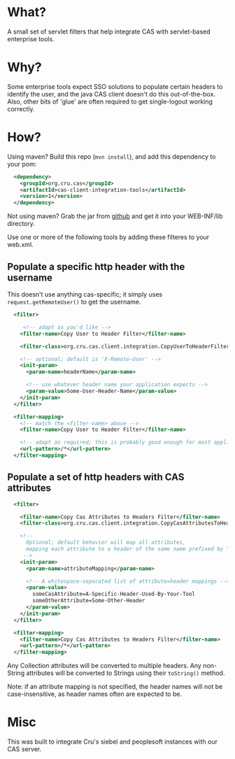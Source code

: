 # What?

A small set of servlet filters that help integrate CAS with servlet-based enterprise tools.

# Why?

Some enterprise tools expect SSO solutions to populate certain headers to identify the user,
and the java CAS client doesn't do this out-of-the-box.
Also, other bits of 'glue' are often required to get single-logout working correctly.


# How?

Using maven?
Build this repo (`mvn install`), and add this dependency to your pom:

```xml
  <dependency>
    <groupId>org.cru.cas</groupId>
    <artifactId>cas-client-integration-tools</artifactId>
    <version>1</version>
  </dependency>
```

Not using maven?
Grab the jar from
[github](https://github.com/CruGlobal/cas-client-integration-tools/releases/tag/1)
and get it into your WEB-INF/lib directory.

Use one or more of the following tools by adding these filteres to your web.xml.

## Populate a specific http header with the username

This doesn't use anything cas-specific;
it simply uses `request.getRemoteUser()` to get the username.

```xml
  <filter>

     <!-- adapt as you'd like -->
    <filter-name>Copy User to Header Filter</filter-name>

    <filter-class>org.cru.cas.client.integration.CopyUserToHeaderFilter</filter-class>

    <!-- optional; default is 'X-Remote-User' -->
    <init-param>
      <param-name>headerName</param-name>

      <!-- use whatever header name your application expects -->
      <param-value>Some-User-Header-Name</param-value>
    </init-param>
  </filter>

  <filter-mapping>
    <!-- match the <filter-name> above -->
    <filter-name>Copy User to Header Filter</filter-name>

    <!-- adapt as required; this is probably good enough for most applications -->
    <url-pattern>/*</url-pattern>
  </filter-mapping>
```

## Populate a set of http headers with CAS attributes

```xml
  <filter>

    <filter-name>Copy Cas Attributes to Headers Filter</filter-name>
    <filter-class>org.cru.cas.client.integration.CopyCasAttributesToHeadersFilter</filter-class>

    <!--
      Optional; default behavior will map all attributes,
      mapping each attribute to a header of the same name prefixed by "CAS_".
     -->
    <init-param>
      <param-name>attributeMapping</param-name>

      <!-- A whitespace-separated list of attribute=header mappings -->
      <param-value>
        someCasAttribute=A-Specific-Header-Used-By-Your-Tool
        someOtherAttribute=Some-Other-Header
      </param-value>
    </init-param>
  </filter>

  <filter-mapping>
    <filter-name>Copy Cas Attributes to Headers Filter</filter-name>
    <url-pattern>/*</url-pattern>
  </filter-mapping>
```

Any Collection attributes will be converted to multiple headers.
Any non-String attributes will be converted to Strings using their `toString()` method.

Note: if an attribute mapping is not specified,
the header names will not be case-insensitive, as header names often are expected to be.


# Misc

This was built to integrate Cru's siebel and peoplesoft instances with our CAS server.
